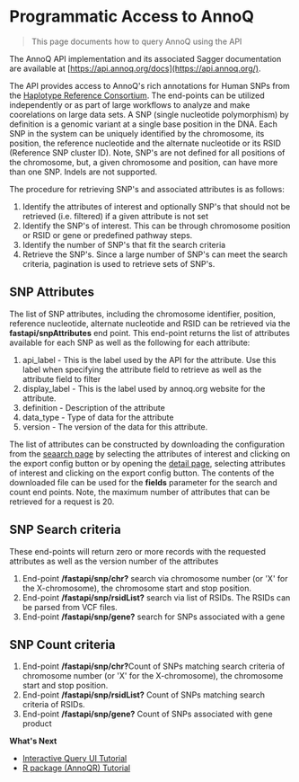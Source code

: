 ---
---

# Programmatic Access to AnnoQ

> This page documents how to query AnnoQ using the API

The AnnoQ API implementation and its associated Sagger documentation are available at [https://api.annoq.org/docs](https://api.annoq.org/).

The API provides access to AnnoQ's rich annotations for Human SNPs from the [Haplotype Reference Consortium](https://www.sanger.ac.uk/collaboration/haplotype-reference-consortium/).  The end-points can be utilized independently or as part of large workflows to analyze and make coorelations on large data sets. A SNP (single nucleotide polymorphism) by definition is a genomic variant at a single base position in the DNA.  Each SNP in the system can be uniquely identified by the chromosome, its position, the reference nucleotide and the alternate nucleotide or its RSID (Reference SNP cluster ID).  Note, SNP's are not defined for all positions of the chromosome, but, a given chromosome and position, can have more than one SNP. Indels are not supported.


The procedure for retrieving SNP's and associated attributes is as follows:
1.  Identify the attributes of interest and optionally SNP's that should not be retrieved (i.e. filtered) if a given attribute is not set
2.  Identify the SNP's of interest.  This can be through chromosome position or RSID or gene or predefined pathway steps.
3.  Identify the number of SNP's that fit the search criteria
4.  Retrieve the SNP's.  Since a large number of SNP's can meet the search criteria, pagination is used to retrieve sets of SNP's.


## SNP Attributes
The list of SNP attributes, including the chromosome identifier, position, reference nucleotide, alternate nucleotide and RSID can be retrieved via the <strong>fastapi/snpAttributes</strong> end point.  This end-point returns the list of attributes available for each SNP as well as the following for each attribute:
1. api_label - This is the label used by the API for the attribute.  Use this label when specifying the attribute field to retrieve as well as the attribute field to filter
2. display_label - This is the label used by annoq.org website for the attribute.
3. definition - Description of the attribute
4. data_type - Type of data for the attribute 
5. version - The version of the data for this attribute. 

The list of attributes can be constructed by downloading the configuration from the [seaarch page](https://annoq.org/search) by selecting the attributes of interest and clicking on the export config button or by opening the [detail page](https://annoq.org/detail), selecting attributes of interest and clicking on the export config button. The contents of the downloaded file can be used for the <strong>fields</strong> parameter for the search and count end points.  Note, the maximum number of attributes that can be retrieved for a request is 20.


## SNP Search criteria
These end-points will return zero or more records with the requested attributes as well as the version number of the attributes
1.  End-point <strong>/fastapi/snp/chr?</strong> search via chromosome number (or 'X' for the X-chromosome), the chromosome start and stop position.
2.  End-point <strong>/fastapi/snp/rsidList?</strong> search via list of RSIDs.  The RSIDs can be parsed from VCF files.
3.  End-point <strong>/fastapi/snp/gene?</strong> search for SNPs associated with a gene


## SNP Count criteria
1.  End-point <strong>/fastapi/snp/chr?</strong>Count of SNPs matching search criteria of chromosome number (or 'X' for the X-chromosome), the chromosome start and stop position.
2.  End-point <strong>/fastapi/snp/rsidList?</strong> Count of SNPs matching search criteria of RSIDs.
3.  End-point <strong>/fastapi/snp/gene?</strong> Count of SNPs associated with gene product



**What's Next**

- [Interactive Query UI Tutorial]({{site.baseurl}}/docs/tutorials/ui-query)
- [R package (AnnoQR) Tutorial]({{site.baseurl}}/docs/tutorials/r-package)
